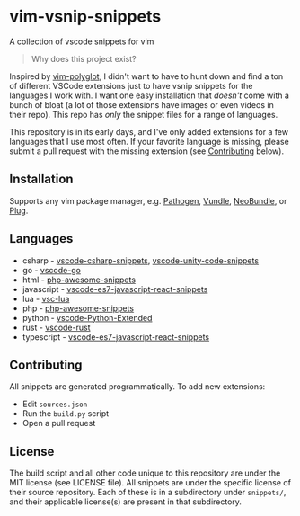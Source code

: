 # vim-vsnip-snippets
A collection of vscode snippets for vim

> Why does this project exist?

Inspired by [vim-polyglot](https://github.com/sheerun/vim-polyglot), I didn't
want to have to hunt down and find a ton of different VSCode extensions just to
have vsnip snippets for the languages I work with. I want one easy installation
that *doesn't* come with a bunch of bloat (a lot of those extensions have images
or even videos in their repo). This repo has *only* the snippet files for a
range of languages.

This repository is in its early days, and I've only added extensions for a few
languages that I use most often. If your favorite language is missing, please
submit a pull request with the missing extension (see
[Contributing](#contributing) below).

## Installation
Supports any vim package manager, e.g. [Pathogen](https://github.com/tpope/vim-pathogen), [Vundle](https://github.com/VundleVim/Vundle.vim), [NeoBundle](https://github.com/Shougo/neobundle.vim), or [Plug](https://github.com/junegunn/vim-plug).

## Languages
* csharp - [vscode-csharp-snippets](https://github.com/J0rgeSerran0/vscode-csharp-snippets.git), [vscode-unity-code-snippets](https://github.com/kleber-swf/vscode-unity-code-snippets.git)
* go - [vscode-go](https://github.com/golang/vscode-go.git)
* html - [php-awesome-snippets](https://github.com/h4kst3r/php-awesome-snippets.git)
* javascript - [vscode-es7-javascript-react-snippets](https://github.com/dsznajder/vscode-es7-javascript-react-snippets.git)
* lua - [vsc-lua](https://github.com/keyring/vsc-lua.git)
* php - [php-awesome-snippets](https://github.com/h4kst3r/php-awesome-snippets.git)
* python - [vscode-Python-Extended](https://github.com/tushortz/vscode-Python-Extended.git)
* rust - [vscode-rust](https://github.com/rust-lang/vscode-rust.git)
* typescript - [vscode-es7-javascript-react-snippets](https://github.com/dsznajder/vscode-es7-javascript-react-snippets.git)

## Contributing
All snippets are generated programmatically. To add new extensions:

* Edit `sources.json` 
* Run the `build.py` script
* Open a pull request

## License

The build script and all other code unique to this repository are under the MIT
license (see LICENSE file). All snippets are under the specific license of their
source repository. Each of these is in a subdirectory under `snippets/`, and
their applicable license(s) are present in that subdirectory.
